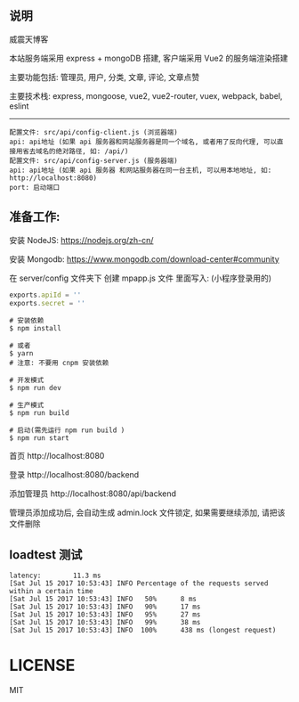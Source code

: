 ## 说明

威震天博客

本站服务端采用 express + mongoDB 搭建, 客户端采用 Vue2 的服务端渲染搭建

主要功能包括: 管理员, 用户, 分类, 文章, 评论, 文章点赞

主要技术栈: express, mongoose, vue2, vue2-router, vuex, webpack, babel, eslint

---

```
配置文件: src/api/config-client.js (浏览器端)
api: api地址 (如果 api 服务器和网站服务器是同一个域名, 或者用了反向代理, 可以直接用省去域名的绝对路径, 如: /api/)
配置文件: src/api/config-server.js (服务器端)
api: api地址 (如果 api 服务器 和网站服务器在同一台主机, 可以用本地地址, 如: http://localhost:8080)
port: 启动端口
```

## 准备工作:

安装 NodeJS:
https://nodejs.org/zh-cn/

安装 Mongodb:
https://www.mongodb.com/download-center#community

在 server/config 文件夹下 创建 mpapp.js 文件
里面写入: (小程序登录用的)

```javascript
exports.apiId = ''
exports.secret = ''
```

```shell
# 安装依赖
$ npm install

# 或者
$ yarn
# 注意: 不要用 cnpm 安装依赖

# 开发模式
$ npm run dev

# 生产模式
$ npm run build

# 启动(需先运行 npm run build )
$ npm run start
```

首页
http://localhost:8080

登录
http://localhost:8080/backend

添加管理员
http://localhost:8080/api/backend

管理员添加成功后, 会自动生成 admin.lock 文件锁定, 如果需要继续添加, 请把该文件删除

## loadtest 测试

```
latency:        11.3 ms
[Sat Jul 15 2017 10:53:43] INFO Percentage of the requests served within a certain time
[Sat Jul 15 2017 10:53:43] INFO   50%      8 ms
[Sat Jul 15 2017 10:53:43] INFO   90%      17 ms
[Sat Jul 15 2017 10:53:43] INFO   95%      27 ms
[Sat Jul 15 2017 10:53:43] INFO   99%      38 ms
[Sat Jul 15 2017 10:53:43] INFO  100%      438 ms (longest request)
```

# LICENSE

MIT
